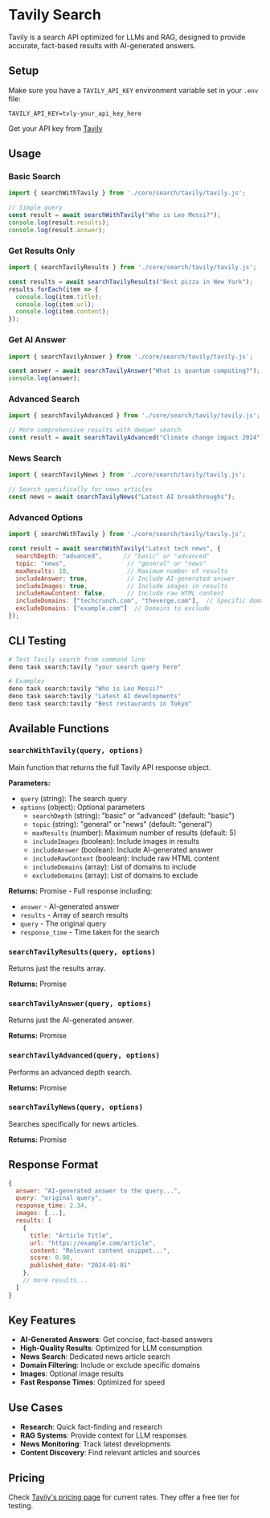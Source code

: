 # Tavily Search

Tavily is a search API optimized for LLMs and RAG, designed to provide accurate, fact-based results with AI-generated answers.

## Setup

Make sure you have a `TAVILY_API_KEY` environment variable set in your `.env` file:

```
TAVILY_API_KEY=tvly-your_api_key_here
```

Get your API key from [Tavily](https://tavily.com/)

## Usage

### Basic Search

```javascript
import { searchWithTavily } from './core/search/tavily/tavily.js';

// Simple query
const result = await searchWithTavily("Who is Leo Messi?");
console.log(result.results);
console.log(result.answer);
```

### Get Results Only

```javascript
import { searchTavilyResults } from './core/search/tavily/tavily.js';

const results = await searchTavilyResults("Best pizza in New York");
results.forEach(item => {
  console.log(item.title);
  console.log(item.url);
  console.log(item.content);
});
```

### Get AI Answer

```javascript
import { searchTavilyAnswer } from './core/search/tavily/tavily.js';

const answer = await searchTavilyAnswer("What is quantum computing?");
console.log(answer);
```

### Advanced Search

```javascript
import { searchTavilyAdvanced } from './core/search/tavily/tavily.js';

// More comprehensive results with deeper search
const result = await searchTavilyAdvanced("Climate change impact 2024");
```

### News Search

```javascript
import { searchTavilyNews } from './core/search/tavily/tavily.js';

// Search specifically for news articles
const news = await searchTavilyNews("Latest AI breakthroughs");
```

### Advanced Options

```javascript
import { searchWithTavily } from './core/search/tavily/tavily.js';

const result = await searchWithTavily("Latest tech news", {
  searchDepth: "advanced",      // "basic" or "advanced"
  topic: "news",                 // "general" or "news"
  maxResults: 10,                // Maximum number of results
  includeAnswer: true,           // Include AI-generated answer
  includeImages: true,           // Include images in results
  includeRawContent: false,      // Include raw HTML content
  includeDomains: ["techcrunch.com", "theverge.com"],  // Specific domains
  excludeDomains: ["example.com"]  // Domains to exclude
});
```

## CLI Testing

```bash
# Test Tavily search from command line
deno task search:tavily "your search query here"

# Examples
deno task search:tavily "Who is Leo Messi?"
deno task search:tavily "Latest AI developments"
deno task search:tavily "Best restaurants in Tokyo"
```

## Available Functions

### `searchWithTavily(query, options)`

Main function that returns the full Tavily API response object.

**Parameters:**
- `query` (string): The search query
- `options` (object): Optional parameters
  - `searchDepth` (string): "basic" or "advanced" (default: "basic")
  - `topic` (string): "general" or "news" (default: "general")
  - `maxResults` (number): Maximum number of results (default: 5)
  - `includeImages` (boolean): Include images in results
  - `includeAnswer` (boolean): Include AI-generated answer
  - `includeRawContent` (boolean): Include raw HTML content
  - `includeDomains` (array): List of domains to include
  - `excludeDomains` (array): List of domains to exclude

**Returns:** Promise<Object> - Full response including:
- `answer` - AI-generated answer
- `results` - Array of search results
- `query` - The original query
- `response_time` - Time taken for the search

### `searchTavilyResults(query, options)`

Returns just the results array.

**Returns:** Promise<Array>

### `searchTavilyAnswer(query, options)`

Returns just the AI-generated answer.

**Returns:** Promise<string>

### `searchTavilyAdvanced(query, options)`

Performs an advanced depth search.

**Returns:** Promise<Object>

### `searchTavilyNews(query, options)`

Searches specifically for news articles.

**Returns:** Promise<Object>

## Response Format

```javascript
{
  answer: "AI-generated answer to the query...",
  query: "original query",
  response_time: 2.34,
  images: [...],
  results: [
    {
      title: "Article Title",
      url: "https://example.com/article",
      content: "Relevant content snippet...",
      score: 0.98,
      published_date: "2024-01-01"
    },
    // more results...
  ]
}
```

## Key Features

- **AI-Generated Answers**: Get concise, fact-based answers
- **High-Quality Results**: Optimized for LLM consumption
- **News Search**: Dedicated news article search
- **Domain Filtering**: Include or exclude specific domains
- **Images**: Optional image results
- **Fast Response Times**: Optimized for speed

## Use Cases

- **Research**: Quick fact-finding and research
- **RAG Systems**: Provide context for LLM responses
- **News Monitoring**: Track latest developments
- **Content Discovery**: Find relevant articles and sources

## Pricing

Check [Tavily's pricing page](https://tavily.com/pricing) for current rates. They offer a free tier for testing.

